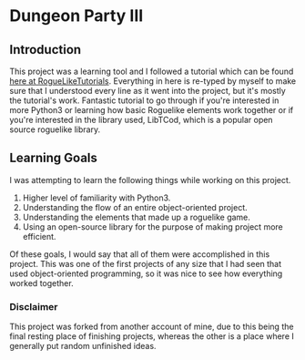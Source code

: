 # Dungeon Party III

## Introduction

This project was a learning tool and I followed a tutorial which can be found [here at RogueLikeTutorials](http://rogueliketutorials.com/libtcod/1). Everything in here is re-typed by myself to make sure that I understood every line as it went into the project, but it's mostly the tutorial's work. Fantastic tutorial to go through if you're interested in more Python3 or learning how basic Roguelike elements work together or if you're interested in the library used, LibTCod, which is a popular open source roguelike library. 

## Learning Goals

I was attempting to learn the following things while working on this project. 

1. Higher level of familiarity with Python3.
2. Understanding the flow of an entire object-oriented project.
3. Understanding the elements that made up a roguelike game. 
4. Using an open-source library for the purpose of making project more efficient.

Of these goals, I would say that all of them were accomplished in this project. This was one of the first projects of any size that I had seen that used object-oriented programming, so it was nice to see how everything worked together. 

### Disclaimer

This project was forked from another account of mine, due to this being the final resting place of finishing projects, whereas the other is a place where I generally put random unfinished ideas.
